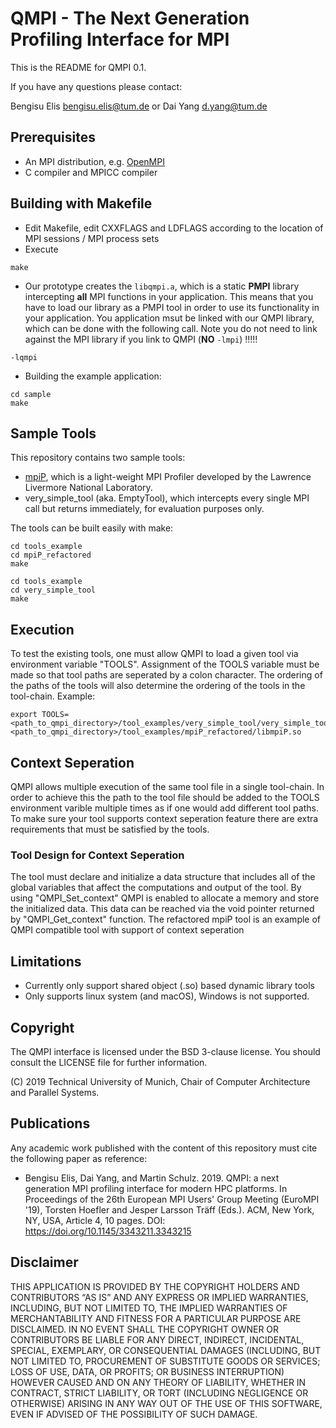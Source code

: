 # QMPI - The Next Generation Profiling Interface for MPI

This is the README for QMPI 0.1. 

If you have any questions please contact:

Bengisu Elis <bengisu.elis@tum.de> or
Dai Yang <d.yang@tum.de> 


## Prerequisites

- An MPI distribution, e.g. [OpenMPI](https://openmpi.org)
- C compiler and MPICC compiler

## Building with Makefile

- Edit Makefile, edit CXXFLAGS and LDFLAGS according to the location of MPI sessions / MPI process sets
- Execute 
``` 
make 
```
- Our prototype creates the `libqmpi.a`, which is a static **PMPI** library intercepting **all** MPI functions in your application. This means that you have to load our library as a PMPI tool in order to use its functionality in your application. 
You application msut be linked with our QMPI library, which can be done with the following call. 
Note you do not need to link against the MPI library if you link to QMPI (**NO** `-lmpi`) !!!!!
```
-lqmpi
```

- Building the example application: 
```
cd sample
make
```

## Sample Tools

This repository contains two sample tools:
- [mpiP](https://github.com/LLNL/mpiP), which is a light-weight MPI Profiler developed by the Lawrence Livermore National Laboratory.
- very_simple_tool (aka. EmptyTool),  which intercepts every single MPI call but returns immediately, for evaluation purposes only. 

The tools can be built easily with make:
```
cd tools_example
cd mpiP_refactored
make
```
```
cd tools_example
cd very_simple_tool
make
```
## Execution
To test the existing tools, one must allow QMPI to load a given tool via environment variable "TOOLS". Assignment of the TOOLS variable must be made so that tool paths are seperated by a colon character. The ordering of the paths of the tools will also determine the ordering of the tools in the tool-chain.
Example:
```
export TOOLS=<path_to_qmpi_directory>/tool_examples/very_simple_tool/very_simple_tool.so:<path_to_qmpi_directory>/tool_examples/mpiP_refactored/libmpiP.so
```

## Context Seperation
QMPI allows multiple execution of the same tool file in a single tool-chain. In order to achieve this the path to the tool file should be added to the TOOLS environment varible multiple times as if one would add different tool paths. To make sure your tool supports context seperation feature there are extra requirements that must be satisfied by the tools.

### Tool Design for Context Seperation
The tool must declare and initialize a data structure that includes all of the global variables that affect the computations and output of the tool. By using "QMPI_Set_context" QMPI is enabled to allocate a memory and store the initialized data. This data can be reached via the void pointer returned by "QMPI_Get_context" function.
The refactored mpiP tool is an example of QMPI compatible tool with support of context seperation 

## Limitations
- Currently only support shared object (.so) based dynamic library tools
- Only supports linux system (and macOS), Windows is not supported. 


## Copyright

The QMPI interface is licensed under the BSD 3-clause license. 
You should consult the LICENSE file for further information. 

(C) 2019 Technical University of Munich, Chair of Computer Architecture and Parallel Systems. 


## Publications
Any academic work published with the content of this repository must cite the following paper as reference: 
- Bengisu Elis, Dai Yang, and Martin Schulz. 2019. QMPI: a next generation MPI profiling interface for modern HPC platforms. In Proceedings of the 26th European MPI Users' Group Meeting (EuroMPI '19), Torsten Hoefler and Jesper Larsson Träff (Eds.). ACM, New York, NY, USA, Article 4, 10 pages. DOI: https://doi.org/10.1145/3343211.3343215



## Disclaimer
THIS APPLICATION IS PROVIDED BY THE COPYRIGHT HOLDERS AND CONTRIBUTORS “AS IS” AND ANY EXPRESS OR IMPLIED WARRANTIES, INCLUDING, BUT NOT LIMITED TO, THE IMPLIED WARRANTIES OF MERCHANTABILITY AND FITNESS FOR A PARTICULAR PURPOSE ARE DISCLAIMED. IN NO EVENT SHALL THE COPYRIGHT OWNER OR CONTRIBUTORS BE LIABLE FOR ANY DIRECT, INDIRECT, INCIDENTAL, SPECIAL, EXEMPLARY, OR CONSEQUENTIAL DAMAGES (INCLUDING, BUT NOT LIMITED TO, PROCUREMENT OF SUBSTITUTE GOODS OR SERVICES; LOSS OF USE, DATA, OR PROFITS; OR BUSINESS INTERRUPTION) HOWEVER CAUSED AND ON ANY THEORY OF LIABILITY, WHETHER IN CONTRACT, STRICT LIABILITY, OR TORT (INCLUDING NEGLIGENCE OR OTHERWISE) ARISING IN ANY WAY OUT OF THE USE OF THIS SOFTWARE, EVEN IF ADVISED OF THE POSSIBILITY OF SUCH DAMAGE. 
